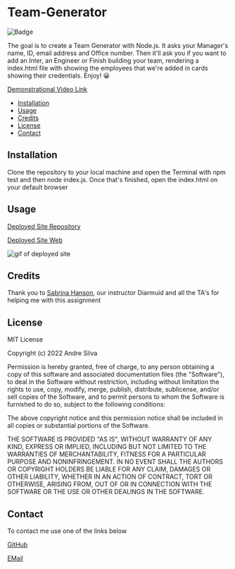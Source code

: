 # Team-Generator

![Badge](https://img.shields.io/badge/AndreGitHub-MIT-green.svg)

The goal is to create a Team Generator with Node.js. It asks your Manager's name, ID, email address and Office number. Then it'll ask you if you want to add an Inter, an Engineer or Finish building your team,  rendering a index.html file with showing the employees that we're added in cards showing their credentials. Enjoy! 😀

[Demonstrational Video Link](https://drive.google.com/file/d/1sgAAUANhxFmm4rxPQ-sMJ_UdRF0fJnG_/view)

- [Installation](#installation)
- [Usage](#usage)
- [Credits](#credits)
- [License](#license)
- [Contact](#contact)

## Installation

Clone the repository to your local machine and open the Terminal with npm test and then node index.js. Once that's finished, open the index.html on your default browser

## Usage

[Deployed Site Repository](https://github.com/andresilva8624/Team-Generator)

[Deployed Site Web](https://andresilva8624.github.io/Team-Generator/)

![gif of deployed site](/assets/images/team.gif)

## Credits

Thank you to [Sabrina Hanson](https://www.github.com/sabhanson), our instructor Diarmuid and all the TA's for helping me with this assignment

## License

MIT License

Copyright (c) 2022 Andre Silva

Permission is hereby granted, free of charge, to any person obtaining a copy
of this software and associated documentation files (the "Software"), to deal
in the Software without restriction, including without limitation the rights
to use, copy, modify, merge, publish, distribute, sublicense, and/or sell
copies of the Software, and to permit persons to whom the Software is
furnished to do so, subject to the following conditions:

The above copyright notice and this permission notice shall be included in all
copies or substantial portions of the Software.

THE SOFTWARE IS PROVIDED "AS IS", WITHOUT WARRANTY OF ANY KIND, EXPRESS OR
IMPLIED, INCLUDING BUT NOT LIMITED TO THE WARRANTIES OF MERCHANTABILITY,
FITNESS FOR A PARTICULAR PURPOSE AND NONINFRINGEMENT. IN NO EVENT SHALL THE
AUTHORS OR COPYRIGHT HOLDERS BE LIABLE FOR ANY CLAIM, DAMAGES OR OTHER
LIABILITY, WHETHER IN AN ACTION OF CONTRACT, TORT OR OTHERWISE, ARISING FROM,
OUT OF OR IN CONNECTION WITH THE SOFTWARE OR THE USE OR OTHER DEALINGS IN THE
SOFTWARE.

## Contact

To contact me use one of the links below

[GitHub](https://www.github.com/andresilva8624)

[EMail](mailto:andresilva8624@gmail.com)
